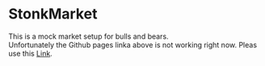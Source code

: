 # StonkMarket
This is a mock market setup for bulls and bears.
<br/>
Unfortunately the Github pages linka above is not working right now. Pleas use this <a href ="https://anatems1.github.io/StonkMarket/">Link</a>.
